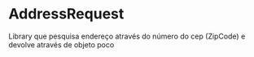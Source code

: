 # AddressRequest
Library que pesquisa endereço através do número do cep (ZipCode) e devolve através de objeto poco
